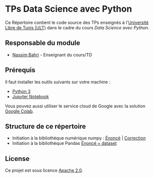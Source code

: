# TPs Data Science avec Python

Ce Répertoire contient le code source des TPs enseignés à l'[Université Libre de Tunis (ULT)](https://www.ult-tunisie.com) dans le cadre du cours *Data Science avec Python*.

## Responsable du module

* [Nassim Bahri](https://www.nassimbahri.ovh) - Enseignant du cours/TD

## Prérequis

Il faut installer les outils suivants sur votre machine :

* [Python 3](https://www.python.org)
* [Jupyter Notebook](https://jupyter.org)

Vous pouvez aussi utiliser le service cloud de Google avec la solution [Google Colab](https://colab.research.google.com).

## Structure de ce répertoire

* Initiation à la bibliothèque numérique numpy : [Énoncé](Initiation-numpy.ipynb) | [Correction](Correction_Initiation_numpy.ipynb)
* Initiation à la bibliothèque Pandas [Énoncé + dataset](initiation-pandas)

## License

Ce projet est sous licence [Apache 2.0](https://choosealicense.com/licenses/apache-2.0/). 